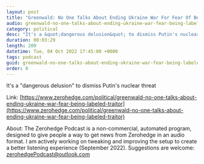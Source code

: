 ```yaml
---
layout: post
title: "Greenwald: No One Talks About Ending Ukraine War For Fear Of Being Labeled A 'Traitor'"
audio: greenwald-no-one-talks-about-ending-ukraine-war-fear-being-labeled-traitor-0
category: political
desc: "It's a &quot;dangerous delusion&quot; to dismiss Putin's nuclear threat"
duration: 00:03:29
length: 209
datetime: Tue, 04 Oct 2022 17:45:00 +0000
tags: podcast
guid: greenwald-no-one-talks-about-ending-ukraine-war-fear-being-labeled-traitor-0
order: 0
---
```

It's a &quot;dangerous delusion&quot; to dismiss Putin's nuclear threat

Link: [https://www.zerohedge.com/political/greenwald-no-one-talks-about-ending-ukraine-war-fear-being-labeled-traitor](https://www.zerohedge.com/political/greenwald-no-one-talks-about-ending-ukraine-war-fear-being-labeled-traitor)

About: The Zerohedge Podcast is a non-commercial, automated program, designed to give people a way to get news from Zerohedge in an audio format.  I am actively working on tweaking and improving the setup to create a better listening experience (September 2022).  Suggestions are welcome: [zerohedgePodcast@outlook.com](mailto:zerohedgePodcast@outlook.com)